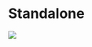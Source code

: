 # Standalone
[![](https://jitpack.io/v/Vertmix/Standalone.svg)](https://jitpack.io/#Vertmix/Standalone)
